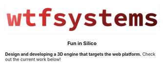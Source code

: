 <a href="https://www.wtfsystems.net">![wtfsystems](https://github.com/wtfsystems/.github/blob/main/wtf_logo_large.png)</a>

<h3 align="center">Fun in Silico</h3>

__Design and developing a 3D engine that targets the web platform.__  Check out the current work below!
